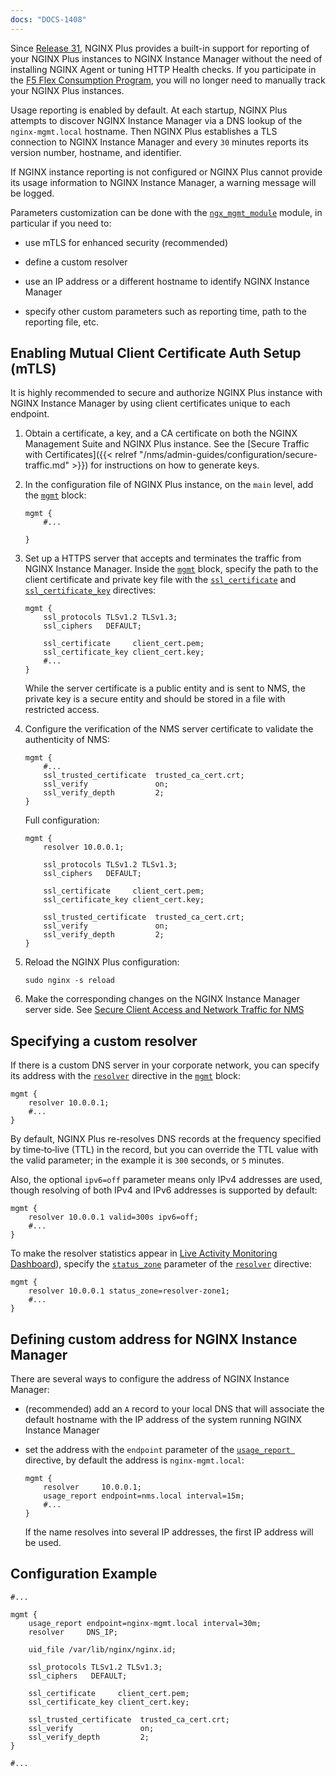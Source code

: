 ```yaml
---
docs: "DOCS-1408"
---
```


Since <a href="../../../releases/#r31">Release 31</a>, NGINX Plus provides a built-in support for reporting of your NGINX Plus instances to NGINX Instance Manager without the need of installing NGINX Agent or tuning HTTP Health checks. If you participate in the [F5 Flex Consumption Program](https://www.f5.com/products/get-f5/flex-consumption-program), you will no longer need to manually track your NGINX Plus instances.

Usage reporting is enabled by default. At each startup, NGINX Plus attempts to discover NGINX Instance Manager via a DNS lookup of the `nginx-mgmt.local` hostname. Then NGINX Plus establishes a TLS connection to NGINX Instance Manager and every `30` minutes reports its version number, hostname, and identifier.

If NGINX instance reporting is not configured or NGINX Plus cannot provide its usage information to NGINX Instance Manager, a warning message will be logged. 

Parameters customization can be done with the [`ngx_mgmt_module`](https://nginx.org/en/docs/ngx_mgmt_module.html#mgmt) module, in particular if you need to:

* use mTLS for enhanced security (recommended)

* define a custom resolver

* use an IP address or a different hostname to identify NGINX Instance Manager

* specify other custom parameters such as reporting time, path to the reporting file, etc.


## Enabling Mutual Client Certificate Auth Setup (mTLS)

It is highly recommended to secure and authorize NGINX Plus instance with NGINX Instance Manager by using client certificates unique to each endpoint.

1. Obtain a certificate, a key, and a CA certificate on both the NGINX Management Suite and NGINX Plus instance. See the [Secure Traffic with Certificates]({{< relref "/nms/admin-guides/configuration/secure-traffic.md" >}}) for instructions on how to generate keys.

2. In the configuration file of NGINX Plus instance, on the `main` level, add the [`mgmt`](https://nginx.org/en/docs/ngx_mgmt_module.html#mgmt) block:

   ```nginx
   mgmt {
       #...

   }
   ```

3. Set up a HTTPS server that accepts and terminates the traffic from NGINX Instance Manager. Inside the [`mgmt`](https://nginx.org/en/docs/ngx_mgmt_module.html#mgmt) block, specify the path to the client certificate and private key file with the [`ssl_certificate`](https://nginx.org/en/docs/ngx_mgmt_module.html#ssl_certificate) and [`ssl_certificate_key`](https://nginx.org/en/docs/ngx_mgmt_module.html#sl_certificate_key) directives:

   ```nginx
   mgmt {
       ssl_protocols TLSv1.2 TLSv1.3;
       ssl_ciphers   DEFAULT;

       ssl_certificate     client_cert.pem;
       ssl_certificate_key client_cert.key;
       #...
   }
   ```
   While the server certificate is a public entity and is sent to NMS, the private key is a secure entity and should be stored in a file with restricted access.


4. Configure the verification of the NMS server certificate to validate the authenticity of NMS:

   ```nginx
   mgmt {
       #...
       ssl_trusted_certificate  trusted_ca_cert.crt;
       ssl_verify               on;
       ssl_verify_depth         2;
   }
   ```

   Full configuration: 

   ```nginx
   mgmt {
       resolver 10.0.0.1;

       ssl_protocols TLSv1.2 TLSv1.3;
       ssl_ciphers   DEFAULT;

       ssl_certificate     client_cert.pem;
       ssl_certificate_key client_cert.key;

       ssl_trusted_certificate  trusted_ca_cert.crt;
       ssl_verify               on;
       ssl_verify_depth         2;
   }
   ```

5. Reload the NGINX Plus configuration:

   ```shell
   sudo nginx -s reload
   ```

6. Make the corresponding changes on the NGINX Instance Manager server side. See [Secure Client Access and Network Traffic for NMS](https://docs.nginx.com/nginx-management-suite/admin-guides/configuration/secure-traffic/)


## Specifying a custom resolver

If there is a custom DNS server in your corporate network, you can specify its address with the [`resolver`](https://nginx.org/en/docs/ngx_mgmt_module.html#resolver) directive in the [`mgmt`](https://nginx.org/en/docs/ngx_mgmt_module.html#mgmt) block: 

```nginx
mgmt {
    resolver 10.0.0.1;
    #...
}
```

By default, NGINX Plus re-resolves DNS records at the frequency specified by time‑to‑live (TTL) in the record, but you can override the TTL value with the valid parameter; in the example it is `300` seconds, or `5` minutes.

Also, the optional `ipv6=off` parameter means only IPv4 addresses are used, though resolving of both IPv4 and IPv6 addresses is supported by default:

```nginx
mgmt {
    resolver 10.0.0.1 valid=300s ipv6=off;
    #...
}
```

To make the resolver statistics appear in [Live Activity Monitoring Dashboard](https://docs.nginx.com/nginx/admin-guide/monitoring/live-activity-monitoring/)), specify the [`status_zone`](https://nginx.org/en/docs/ngx_mgmt_module.html#resolver_status_zone) parameter of the [`resolver`](https://nginx.org/en/docs/ngx_mgmt_module.html#resolver) directive:

```nginx
mgmt {
    resolver 10.0.0.1 status_zone=resolver-zone1;
    #...
}
```

## Defining custom address for NGINX Instance Manager

There are several ways to configure the address of NGINX Instance Manager:

* (recommended) add an `A` record to your local DNS that will associate the default hostname with the IP address of the system running NGINX Instance Manager

* set the address with the `endpoint` parameter of the [`usage_report `](https://nginx.org/en/docs/ngx_mgmt_module.html#usage_report) directive, by default the address is `nginx-mgmt.local`:

   ```nginx
   mgmt {
       resolver     10.0.0.1;
       usage_report endpoint=nms.local interval=15m;
       #...
   }
   ```
  If the name resolves into several IP addresses, the first IP address will be used.

## Configuration Example

```nginx
#...

mgmt {
    usage_report endpoint=nginx-mgmt.local interval=30m;
    resolver     DNS_IP;

    uid_file /var/lib/nginx/nginx.id;

    ssl_protocols TLSv1.2 TLSv1.3;
    ssl_ciphers   DEFAULT;

    ssl_certificate     client_cert.pem;
    ssl_certificate_key client_cert.key;

    ssl_trusted_certificate  trusted_ca_cert.crt;
    ssl_verify               on;
    ssl_verify_depth         2;
}

#...
```
